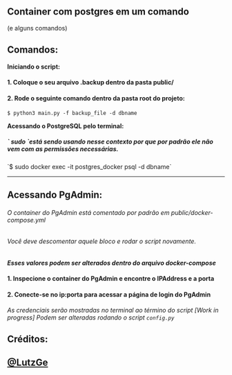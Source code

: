 <h6><h2>Container com postgres em um comando</h2>(e alguns comandos)</h6>

## Comandos:

**Iniciando o script:**

#### 1. Coloque o seu arquivo .backup dentro da pasta public/
#### 2. Rode o seguinte comando dentro da pasta root do projeto:
`$ python3 main.py -f backup_file -d dbname`

**Acessando o PostgreSQL pelo terminal:**
<h5>` sudo `está sendo usando nesse contexto por que por padrão ele não vem com as permissões necessárias.</h5>
`$ sudo docker exec -it postgres_docker psql -d dbname`

---

## Acessando PgAdmin:
<h6>O container do PgAdmin está comentado por padrão em public/docker-compose.yml</h6>
<h6>Você deve descomentar aquele bloco e rodar o script novamente.</h6>

*<h4>Esses valores podem ser alterados dentro do arquivo docker-compose</h4>*

#### 1. Inspecione o container do PgAdmin e encontre o IPAddress e a porta
#### 2. Conecte-se no ip:porta para acessar a página de login do PgAdmin

*As credenciais serão mostradas no terminal ao término do script*
*[Work in progress] Podem ser alteradas rodando o script `config.py`*

## Créditos:

[@LutzGe](https://github.com/LutzGe)
---